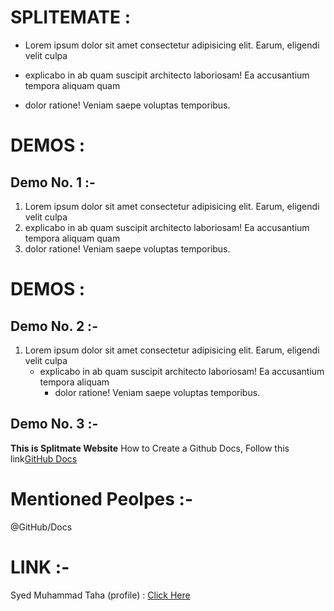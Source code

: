 # SPLITEMATE :
- Lorem ipsum dolor sit amet consectetur adipisicing elit. Earum, eligendi velit culpa 
* explicabo in ab quam suscipit architecto laboriosam! Ea accusantium tempora aliquam quam 
+ dolor ratione! Veniam saepe voluptas temporibus.

# DEMOS : 
## Demo No. 1 :-
1. Lorem ipsum dolor sit amet consectetur adipisicing elit. Earum, eligendi velit culpa 
1. explicabo in ab quam suscipit architecto laboriosam! Ea accusantium tempora aliquam quam 
1. dolor ratione! Veniam saepe voluptas temporibus.

# DEMOS : 
## Demo No. 2 :-
1. Lorem ipsum dolor sit amet consectetur adipisicing elit. Earum, eligendi velit culpa 
   - explicabo in ab quam suscipit architecto laboriosam! Ea accusantium tempora aliquam  
     - dolor ratione! Veniam saepe voluptas temporibus.

## Demo No. 3 :-
**This is Splitmate Website** 
How to Create a Github Docs, Follow this link[GitHub Docs](https://docs.github.com/en/get-started/writing-on-github/getting-started-with-writing-and-formatting-on-github/basic-writing-and-formatting-syntax)


# Mentioned Peolpes :-
@GitHub/Docs

# LINK :-
Syed Muhammad Taha (profile) : [Click Here](https://github.com/smuhammadtaha3)